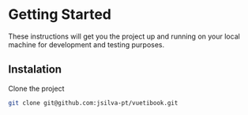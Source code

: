 # Getting Started
These instructions will get you the project up and running on your local machine for development and testing purposes.

## Instalation

Clone the project

``` bash
git clone git@github.com:jsilva-pt/vuetibook.git
```
